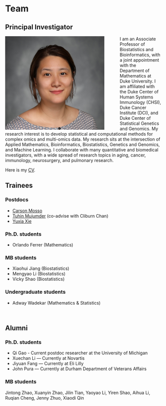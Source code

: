 # Team

## Principal Investigator

<img src="./files/PI-JX.jpg" width="320px" style="float:left; margin-right:50px;">

I am an Associate Professor of Biostatistics and Bioinformatics, with a joint appointment with the Department of Mathematics at Duke University. I am affiliated with the Duke Center of Human Systems Immunology (CHSI),  Duke Cancer Institute (DCI),  and Duke Center of Statistical Genetics and Genomics. My research interest is to develop statistical and computational methods for complex omics and multi-omics data. My research sits at the intersection of Applied Mathematics, Bioinformatics, Biostatistics, Genetics and Genomics, and Machine Learning. I collaborate with many quantitative and biomedical investigators, with a wide spread of research topics in aging, cancer, immunology, neurosurgery, and pulmonary research.

Here is my [CV](./files/CV-JX-2023.pdf).

## Trainees

###  Postdocs
- [Carson Mosso](https://cmosso.github.io/)
- [Tuhin Mujumder](https://sites.google.com/view/tuhinmajumderstat/) (co-advise with Cliburn Chan)
- [Yuxia Xie](https://sites.google.com/view/yuxia-xie/)

### Ph.D. students
- Orlando Ferrer (Mathematics)

### MB students
- Xiaohui Jiang (Biostatistics)
- Mengyao Li (Biostatistics)
- Vicky Shao (Biostatistics)

### Undergraduate students
- Adway Wadekar (Mathematics & Statistics)

&nbsp;

## Alumni

### Ph.D. students

- Qi Gao - Current postdoc researcher at the University of Michigan
- Xuechan Li  — Currently at Novartis
- Jiyuan Fang  — Currently at Eli Lilly
- John Pura — Currently at Durham Department of Veterans Affairs
 
### MB students

Jintong Zhao, Xuanyin Zhao, Jilin Tian, Yaoyao Li, Yiren Shao, Aihua Li, Ruqian Cheng, Jenny Zhuo, Xiaodi Qin  


